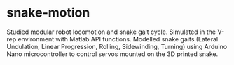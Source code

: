 # snake-motion
 Studied modular robot locomotion and snake gait cycle.
 Simulated in the V-rep environment with Matlab API functions.
 Modelled snake gaits (Lateral Undulation, Linear Progression, Rolling, Sidewinding, Turning) using Arduino Nano microcontroller to
control servos mounted on the 3D printed snake.
